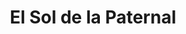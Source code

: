 ---
title: "El Sol de la Paternal"
url: /ciudad-autonoma-de-buenos-aires/el-sol-de-la-paternal/
shop: panadería
---